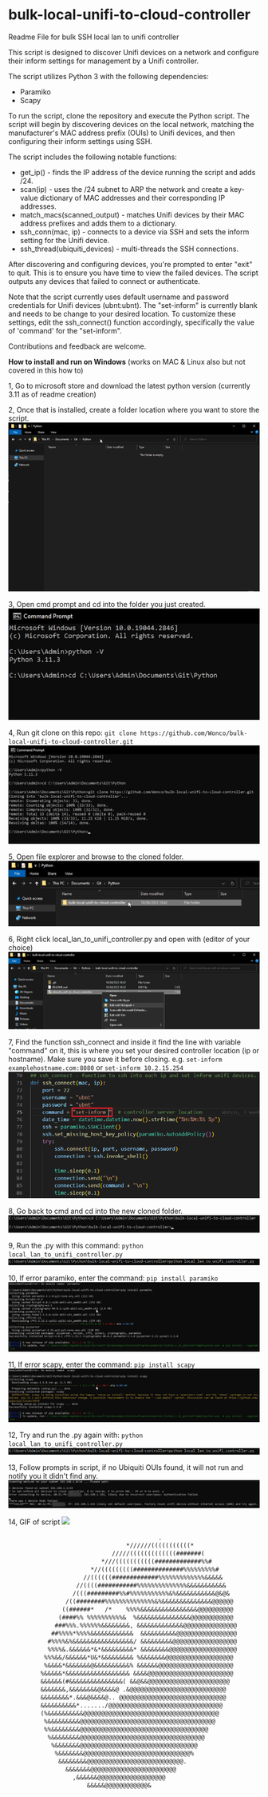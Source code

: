 # bulk-local-unifi-to-cloud-controller

Readme File for bulk SSH local lan to unifi controller

This script is designed to discover Unifi devices on a network and configure their inform settings for management by a Unifi controller.

The script utilizes Python 3 with the following dependencies:

- Paramiko
- Scapy

To run the script, clone the repository and execute the Python script. The script will begin by discovering devices on the local network, matching the manufacturer's MAC address prefix (OUIs) to Unifi devices, and then configuring their inform settings using SSH.


The script includes the following notable functions:

- get_ip() - finds the IP address of the device running the script and adds /24.
- scan(ip) - uses the /24 subnet to ARP the network and create a key-value dictionary of MAC addresses and their corresponding IP addresses.
- match_macs(scanned_output) - matches Unifi devices by their MAC address prefixes and adds them to a dictionary.
- ssh_conn(mac, ip) - connects to a device via SSH and sets the inform setting for the Unifi device.
- ssh_thread(ubiquiti_devices) - multi-threads the SSH connections.


After discovering and configuring devices, you're prompted to enter "exit" to quit. This is to ensure you have time to view the failed devices. The script outputs any devices that failed to connect or authenticate.

Note that the script currently uses default username and password credentials for Unifi devices (ubnt:ubnt). The "set-inform" is currently blank and needs to be change to your desired location. To customize these settings, edit the ssh_connect() function accordingly, specifically the value of 'command' for the "set-inform".

Contributions and feedback are welcome.

**How to install and run on Windows** (works on MAC & Linux also but not covered in this how to)

1, Go to microsoft store and download the latest python version (currently 3.11 as of readme creation)

2, Once that is installed, create a folder location where you want to store the script.
![](IMAGES/create_folder_location.PNG)

3, Open cmd prompt and cd into the folder you just created.
![](IMAGES/cd_directory_1.PNG)

4, Run git clone on this repo: ```git clone https://github.com/Wonco/bulk-local-unifi-to-cloud-controller.git```
![](IMAGES/cd_directory_2.PNG)

5, Open file explorer and browse to the cloned folder.
![](IMAGES/browse_to_cloned.PNG)

6, Right click local_lan_to_unifi_controller.py and open with (editor of your choice)
![](IMAGES/edit_py.PNG)

7, Find the function ssh_connect and inside it find the line with variable "command" on it, this is where you set your desired controller location (ip or hostname). Make sure you save it before closing. e.g. ```set-inform examplehostname.com:8080``` or ```set-inform 10.2.15.254```
![](IMAGES/code_change.png)

8, Go back to cmd and cd into the new cloned folder.
![](IMAGES/cd_new_directory.PNG)

9, Run the .py with this command: ```python local_lan_to_unifi_controller.py```
![](IMAGES/run_the_py.PNG)

10, If error paramiko, enter the command: ```pip install paramiko```
![](IMAGES/paramiko_install.PNG)

11, If error scapy, enter the command: ```pip install scapy```
![](IMAGES/scapy_install.PNG)

12, Try and run the .py again with: ```python local_lan_to_unifi_controller.py```
![](IMAGES/run_the_py.PNG)

13, Follow prompts in script, if no Ubiquiti OUIs found, it will not run and notify you it didn't find any.
![](IMAGES/example_of_working.PNG)

14, GIF of script
![](IMAGES/local_lan_unifi_to_controller_gif.gif)

                                              .                                 
                                     *//////(((((((((((*                        
                                 /////(((((((((((((#######(                     
                              *///(((((((((((#############%%#                   
                           *//(((((((((##############%%%%%%%%%#                 
                         //((((((#############%%%%%%%%%%%%%&&&&&                
                       //((((###########%%%%%%%%%%%%%%&&&&&&&&&&&               
                      /(((#########%%#%%%%%%%%%%%&%&&&&&&&&&&&@&@&              
                    /((########%%%%%%%%%%%%%%&%&&&&&&&&&&&&&&@@@@@@             
                   ((######*   /*    %%%%&&&&&&&&&&&&&&&&@@@@@@@@@@             
                  (####%% %%%%%%%%%%&  %&&&&&&&&&&&&&&&@@@@@@@@@@@@             
                 ###%%%.%%%%%%&&&&&&&&, &&&&&&&&&&&&&@@@@@@@@@@@@@@@            
                ##%%%%*%%%%&&&&&&&&&&&&  &&&&&&&&&&@@@@@@@@@@@@@@@@@            
               #%%%%&%&&&&&&&&&&&&&&&&&/ &&&&&&&&&@@@@@@@@@@@@@@@@@@            
               %%%%&.&&&&&&*&*&&&&&&&&&* &&&&&&&&@@@@@@@@@@@@@@@@@@@            
              %%%&&/&&&&&&*U&*&&&&&&&&& %&&&&&&&@@@@@@@@@@@@@@@@@@@             
              %&&&&*&&&&&&&@&&&&&&&&&&% &&&&&&@@@@@@@@@@@@@@@@@@@@@             
             %&&&&&*&&&&&&&&&&&&&&&&&& &&&&@@@@@@@@@@@@@@@@@@@@@@@@             
             &&&&&&(#&&&&&&&&&&&&&&&( &&@&&@@@@@@@@@@@@@@@@@@@@@@@              
             &&&&&&&,&&&&&&&&@&&&&@ .&@@@@@@@@@@@@@@@@@@@@@@@@@@@               
             &&&&&&&&*.&&&@&&&&@.. @@@@@@@@@@@@@@@@@@@@@@@@@@@@@@               
             &&&&&&&&&&*......./@@@@@@@@@@@@@@@@@@@@@@@@@@@@@@@@                
             (%&&&&&&&&&&@@@@@@@@@@@@@@@@@@@@@@@@@@@@@@@@@@@@@@                 
              %&&&&&&&&&@@@@@@@@@@@@@@@@@@@@@@@@@@@@@@@@@@@@@@                  
              %%&&&&&&&&@@@@@@@@@@@@@@@@@@@@@@@@@@@@@@@@@@@@                    
               %&&&&&&&&@@@@@@@@@@@@@@@@@@@@@@@@@@@@@@@@@@@                     
                %&&&&&&&@@@@@@@@@@@@@@@@@@@@@@@@@@@@@@@@@                       
                 %&&&&&&&@@@@@@@@@@@@@@@@@@@@@@@@@@@@@@%                        
                  &&&&&&&&@@@@@@@@@@@@@@@@@@@@@@@@@@@.                          
                    &&&&&&&@@@@@@@@@@@@@@@@@@@@@@@@                             
                      ,&&&&&&@@@@@@@@@@@@@@@@@@@                                
                          &&&&&@@@@@@@@@@@@&                                    


